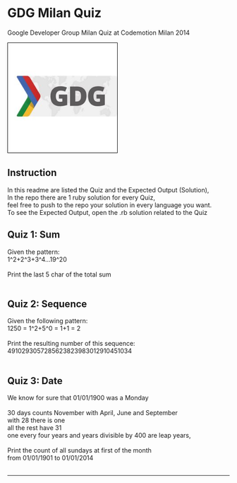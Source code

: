 GDG Milan Quiz
==============

Google Developer Group Milan Quiz at Codemotion Milan 2014

![Image](https://github.com/TheZ3ro/gdg-milan-quiz/blob/master/gdg.jpg?raw=true)

## Instruction

In this readme are listed the Quiz and the Expected Output (Solution),<br/>
In the repo there are 1 ruby solution for every Quiz,<br/>
feel free to push to the repo your solution in every language you want.<br/>
To see the Expected Output, open the .rb solution related to the Quiz

## Quiz 1: Sum

Given the pattern:<br/>
  1^2+2^3+3^4...19^20 <br/>
  <br/>
Print the last 5 char of the total sum<br/>
<br/>

## Quiz 2: Sequence

Given the following pattern:<br/>
 1250 = 1^2+5^0 = 1+1 = 2<br/>
 <br/>
Print the resulting number of this sequence:<br/>
 4910293057285623823983012910451034<br/>
<br/>

## Quiz 3: Date

We know for sure that 01/01/1900 was a Monday<br/>
<br/>
 30 days counts November with April, June and September <br/>
 with 28 there is one <br/>
 all the rest have 31<br/>
 one every four years and years divisible by 400 are leap years,<br/>
<br/>
 Print the count of all sundays at first of the month<br/>
 from 01/01/1901 to 01/01/2014<br/>
<br/>

<hr/>